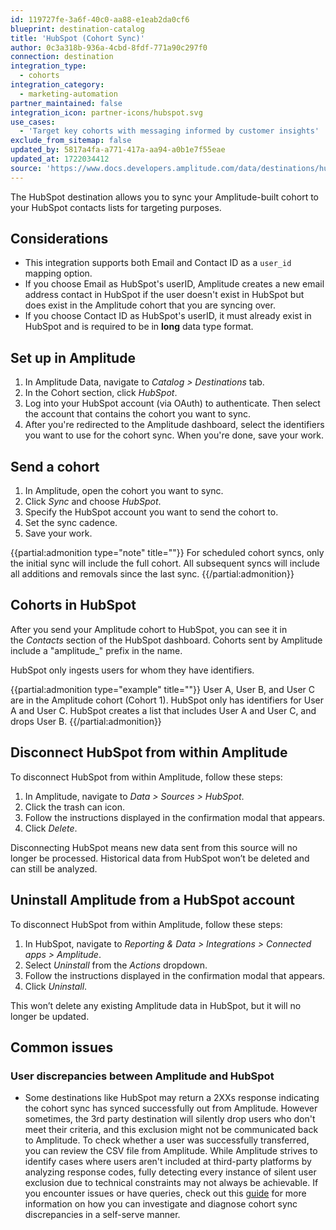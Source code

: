 ```yaml
---
id: 119727fe-3a6f-40c0-aa88-e1eab2da0cf6
blueprint: destination-catalog
title: 'HubSpot (Cohort Sync)'
author: 0c3a318b-936a-4cbd-8fdf-771a90c297f0
connection: destination
integration_type:
  - cohorts
integration_category:
  - marketing-automation
partner_maintained: false
integration_icon: partner-icons/hubspot.svg
use_cases:
  - 'Target key cohorts with messaging informed by customer insights'
exclude_from_sitemap: false
updated_by: 5817a4fa-a771-417a-aa94-a0b1e7f55eae
updated_at: 1722034412
source: 'https://www.docs.developers.amplitude.com/data/destinations/hubspot-cohort/'
---
```

The HubSpot destination allows you to sync your Amplitude-built cohort to your HubSpot contacts lists for targeting purposes.

## Considerations

- This integration supports both Email and Contact ID as a `user_id` mapping option.
- If you choose Email as HubSpot's userID, Amplitude creates a new email address contact in HubSpot if the user doesn't exist in HubSpot but does exist in the Amplitude cohort that you are syncing over. 
- If you choose Contact ID as HubSpot's userID, it must already exist in HubSpot and is required to be in **long** data type format.

## Set up in Amplitude

1. In Amplitude Data, navigate to *Catalog > Destinations* tab.
2. In the Cohort section, click *HubSpot*.
3. Log into your HubSpot account (via OAuth) to authenticate. Then select the account that contains the cohort you want to sync.
4. After you're redirected to the Amplitude dashboard, select the identifiers you want to use for the cohort sync. When you're done, save your work.

## Send a cohort

1. In Amplitude, open the cohort you want to sync. 
2. Click *Sync* and choose *HubSpot*.
3. Specify the HubSpot account you want to send the cohort to.
4. Set the sync cadence. 
5. Save your work.


{{partial:admonition type="note" title=""}}
For scheduled cohort syncs, only the initial sync will include the full cohort. All subsequent syncs will include all additions and removals since the last sync.
{{/partial:admonition}}

## Cohorts in HubSpot

After you send your Amplitude cohort to HubSpot, you can see it in the *Contacts* section of the HubSpot dashboard. Cohorts sent by Amplitude include a "amplitude_" prefix in the name. 

HubSpot only ingests users for whom they have identifiers.

{{partial:admonition type="example" title=""}}
User A, User B, and User C are in the Amplitude cohort (Cohort 1). HubSpot only has identifiers for User A and User C. HubSpot creates a list that includes User A and User C, and drops User B.
{{/partial:admonition}}

## Disconnect HubSpot from within Amplitude

To disconnect HubSpot from within Amplitude, follow these steps:

1. In Amplitude, navigate to *Data > Sources > HubSpot*.
2. Click the trash can icon.
3. Follow the instructions displayed in the confirmation modal that appears.
4. Click *Delete*.

Disconnecting HubSpot means new data sent from this source will no longer be processed. Historical data from HubSpot won’t be deleted and can still be analyzed.

## Uninstall Amplitude from a HubSpot account

To disconnect HubSpot from within Amplitude, follow these steps:

1. In HubSpot, navigate to *Reporting & Data > Integrations > Connected apps > Amplitude*.
2. Select *Uninstall* from the *Actions* dropdown.
3. Follow the instructions displayed in the confirmation modal that appears.
4. Click *Uninstall*.

This won’t delete any existing Amplitude data in HubSpot, but it will no longer be updated.

## Common issues

### User discrepancies between Amplitude and HubSpot

- Some destinations like HubSpot may return a 2XXs response indicating the cohort sync has synced successfully out from Amplitude. However sometimes, the 3rd party destination will silently drop users who don't meet their criteria, and this exclusion might not be communicated back to Amplitude. To check whether a user was successfully transferred, you can review the CSV file from Amplitude. While Amplitude strives to identify cases where users aren't included at third-party platforms by analyzing response codes, fully detecting every instance of silent user exclusion due to technical constraints may not always be achievable. If you encounter issues or have queries, check out this [guide](https://help.amplitude.com/hc/en-us/articles/360060055531-Sync-to-third-party-destinations) for more information on how you can investigate and diagnose cohort sync discrepancies in a self-serve manner.
